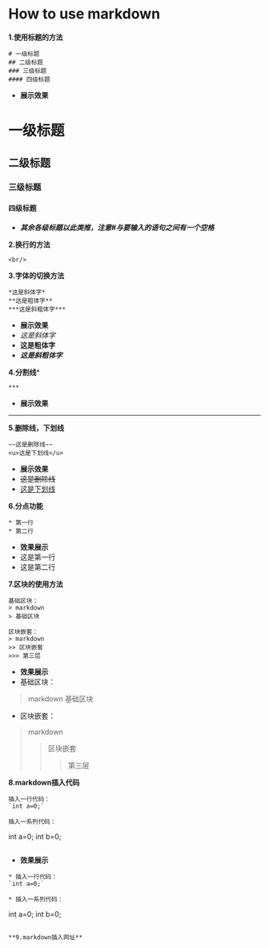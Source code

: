# How to use markdown
**1.使用标题的方法**
```
# 一级标题
## 二级标题
### 三级标题
#### 四级标题
```
* **展示效果**<br/>
# 一级标题
## 二级标题
### 三级标题
#### 四级标题
* ***其余各级标题以此类推，注意#与要输入的语句之间有一个空格***<br/>

**2.换行的方法**
```
<br/>
```

**3.字体的切换方法**
```
*这是斜体字*
**这是粗体字**
***这是斜粗体字***
```
* **展示效果**<br/>
* *这是斜体字*<br/>
* **这是粗体字**<br/>
* ***这是斜粗体字***<br/>

**4.分割线***
```
***
````

* **展示效果**<br/>
* ***

**5.删除线，下划线**
```
~~这是删除线~~
<u>这是下划线</u>
```

* **展示效果**<br/>
* ~~这是删除线~~
* <u>这是下划线</u>

**6.分点功能**
```
* 第一行
* 第二行
```

* **效果展示**
* 这是第一行
* 这是第二行

**7.区块的使用方法**

```
基础区块：
> markdown
> 基础区块

区块嵌套：
> markdown
>> 区块嵌套
>>> 第三层

```
* **效果展示**
* 基础区块：
> markdown
> 基础区块

* 区块嵌套：
> markdown
>> 区块嵌套
>>> 第三层

**8.markdown插入代码**

```
插入一行代码：
`int a=0;`

插入一系列代码：

```
int a=0;
int b=0;
```

```
* **效果展示**
```
* 插入一行代码：
`int a=0;`

* 插入一系列代码：

```
int a=0;
int b=0;
```

**9.markdown插入网址**
